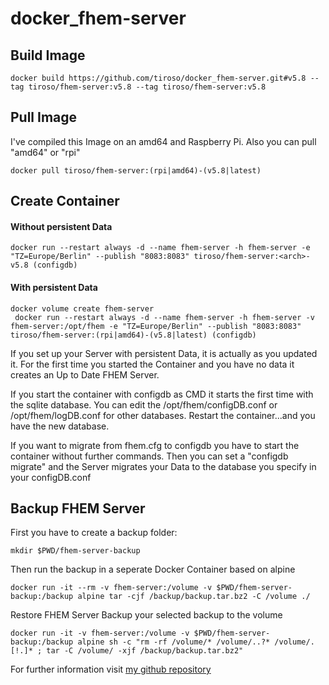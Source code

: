 # docker_fhem-server</h1>
## Build Image</h2>
```
docker build https://github.com/tiroso/docker_fhem-server.git#v5.8 --tag tiroso/fhem-server:v5.8 --tag tiroso/fhem-server:v5.8
```
## Pull Image
I've compiled this Image on an amd64 and Raspberry Pi. Also you can pull "amd64" or "rpi"
```
docker pull tiroso/fhem-server:(rpi|amd64)-(v5.8|latest)
```
## Create Container
#### Without persistent Data
```
docker run --restart always -d --name fhem-server -h fhem-server -e "TZ=Europe/Berlin" --publish "8083:8083" tiroso/fhem-server:<arch>-v5.8 (configdb)
```
#### With persistent Data
```
docker volume create fhem-server
 docker run --restart always -d --name fhem-server -h fhem-server -v fhem-server:/opt/fhem -e "TZ=Europe/Berlin" --publish "8083:8083" tiroso/fhem-server:(rpi|amd64)-(v5.8|latest) (configdb)
 ```
If you set up your Server with persistent Data, it is actually as you updated it. For the first time you started the Container and you have no data it creates an Up to Date FHEM Server.

If you start the container with configdb as CMD it starts the first time with the sqlite database. You can edit the /opt/fhem/configDB.conf or /opt/fhem/logDB.conf for other databases. Restart the container...and you have the new database. 

If you want to migrate from fhem.cfg to configdb you have to start the container without further commands. Then you can set a "configdb migrate" and the Server migrates your Data to the database you specify in your configDB.conf
## Backup FHEM Server
First you have to create a backup folder:
```
mkdir $PWD/fhem-server-backup
```
Then run the backup in a seperate Docker Container based on alpine<br>
```
docker run -it --rm -v fhem-server:/volume -v $PWD/fhem-server-backup:/backup alpine tar -cjf /backup/backup.tar.bz2 -C /volume ./
```
Restore FHEM Server
Backup your selected backup to the volume
```
docker run -it -v fhem-server:/volume -v $PWD/fhem-server-backup:/backup alpine sh -c "rm -rf /volume/* /volume/..?* /volume/.[!.]* ; tar -C /volume/ -xjf /backup/backup.tar.bz2"
```
For further information visit [my github repository](https://github.com/tiroso/docker_fhem-server)
